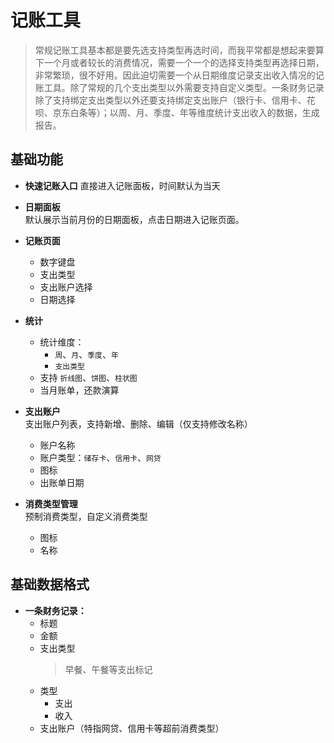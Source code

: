 # 记账工具
> 常规记账工具基本都是要先选支持类型再选时间，而我平常都是想起来要算下一个月或者较长的消费情况，需要一个一个的选择支持类型再选择日期，非常繁琐，很不好用。因此迫切需要一个从日期维度记录支出收入情况的记账工具。除了常规的几个支出类型以外需要支持自定义类型。一条财务记录除了支持绑定支出类型以外还要支持绑定支出账户（银行卡、信用卡、花呗、京东白条等）；以周、月、季度、年等维度统计支出收入的数据，生成报告。  
## 基础功能
* **快速记账入口**
    直接进入记账面板，时间默认为当天
* **日期面板**  
    默认展示当前月份的日期面板，点击日期进入记账页面。
* **记账页面**
    - 数字键盘
    - 支出类型
    - 支出账户选择
    - 日期选择
* **统计**
    - 统计维度：
        - `周`、`月`、`季度`、`年`
        - `支出类型`
    - 支持 `折线图`、`饼图`、`柱状图`
    - 当月账单，还款演算    
* **支出账户**  
    支出账户列表，支持新增、删除、编辑（仅支持修改名称）    

    - 账户名称
    - 账户类型：`储存卡`、`信用卡`、`网贷`
    - 图标
    - 出账单日期
    
* **消费类型管理**  
    预制消费类型，自定义消费类型

    - 图标
    - 名称 

## 基础数据格式
* **一条财务记录：**
    - 标题
    - 金额
    - 支出类型  
        > 早餐、午餐等支出标记
    - 类型
        - 支出
        - 收入
    - 支出账户（特指网贷、信用卡等超前消费类型）

    
